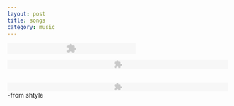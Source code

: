 ```yaml
---
layout: post
title: songs
category: music
---
```


<embed src="http://static.pixelpipe.com/328b0c15-3218-4688-b346-5e96feb413cd.swf" flashvars="soundfile=http://beatplexity.com/download.php?id=8267&autostart=no&loop=yes" type="application/x-shockwave-flash" width="290" height="24">


<embed src="http://www.akmusicvideo.com/fmp3player.swf" width="500" height="20" flashvars="file=http://www.akmusicvideo.com/fmp3player.php?id=e19d907700e23177ab4f&autostart=false"></embed>

<br><embed src="http://fs.shtyle.fm/images//mediaplayer.swf" flashvars="file=http://fs1.shtyle.fm/dynimg/usrsng/0E/1E/41098766_lldt.mp3" type="application/x-shockwave-flash" width="500" height="20"></embed>-from shtyle


